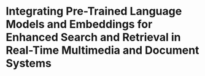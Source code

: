 # Integrating Pre-Trained Language Models and Embeddings for Enhanced Search and Retrieval in Real-Time Multimedia and Document Systems
